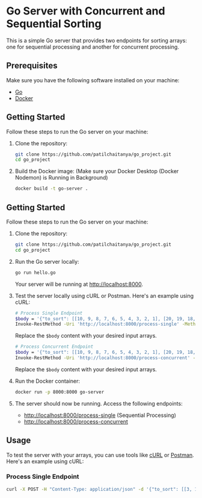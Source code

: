 # Go Server with Concurrent and Sequential Sorting

This is a simple Go server that provides two endpoints for sorting arrays: one for sequential processing and another for concurrent processing.

## Prerequisites

Make sure you have the following software installed on your machine:

- [Go](https://golang.org/doc/install)
- [Docker](https://docs.docker.com/get-docker/)

## Getting Started

Follow these steps to run the Go server on your machine:

1. Clone the repository:

    ```bash
    git clone https://github.com/patilchaitanya/go_project.git
    cd go_project
    ```

2. Build the Docker image: (Make sure your Docker Desktop (Docker Nodemon) is Running in Background)

    ```bash
    docker build -t go-server .
    ```
## Getting Started

Follow these steps to run the Go server on your machine:

1. Clone the repository:

    ```bash
    git clone https://github.com/patilchaitanya/go_project.git
    cd go_project
    ```

2. Run the Go server locally:

    ```bash
    go run hello.go
    ```

    Your server will be running at [http://localhost:8000](http://localhost:8000).

3. Test the server locally using cURL or Postman. Here's an example using cURL:

    ```bash
    # Process Single Endpoint
    $body = '{"to_sort": [[10, 9, 8, 7, 6, 5, 4, 3, 2, 1], [20, 19, 18, 17, 16, 15, 14, 13, 12, 11]]}'
    Invoke-RestMethod -Uri 'http://localhost:8000/process-single' -Method Post -Body $body -Headers @{"Content-Type"="application/json"}
    ```

    Replace the `$body` content with your desired input arrays.

    ```bash
    # Process Concurrent Endpoint
    $body = '{"to_sort": [[10, 9, 8, 7, 6, 5, 4, 3, 2, 1], [20, 19, 18, 17, 16, 15, 14, 13, 12, 11]]}'
    Invoke-RestMethod -Uri 'http://localhost:8000/process-concurrent' -Method Post -Body $body -Headers @{"Content-Type"="application/json"}
    ```

    Replace the `$body` content with your desired input arrays.

4. Run the Docker container:

    ```bash
    docker run -p 8000:8000 go-server
    ```

5. The server should now be running. Access the following endpoints:

    - [http://localhost:8000/process-single](http://localhost:8000/process-single) (Sequential Processing)
    - [http://localhost:8000/process-concurrent](http://localhost:8000/process-concurrent)

## Usage

To test the server with your arrays, you can use tools like [cURL](https://curl.se/) or [Postman](https://www.postman.com/). Here's an example using cURL:

### Process Single Endpoint

```bash
curl -X POST -H "Content-Type: application/json" -d '{"to_sort": [[3, 1, 4], [1, 5, 9], [2, 6, 5]]}' http://localhost:8000/process-single
